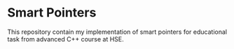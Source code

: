 # Smart Pointers
This repository contain my implementation of smart pointers for educational task from advanced C++ course at HSE.
